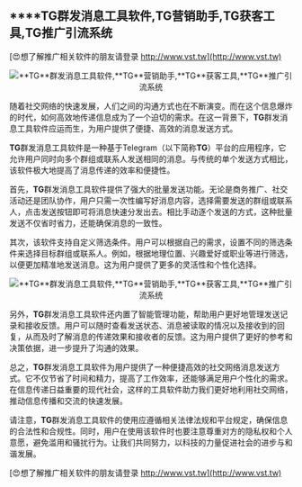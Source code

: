 ## ****TG**群发消息工具软件,**TG**营销助手,**TG**获客工具,**TG**推广引流系统**

[😍想了解推广相关软件的朋友请登录 http://www.vst.tw](http://www.vst.tw)

 <center><img src="https://vst.tw/MP4/tuiguang/png/2.png" alt="**TG**群发消息工具软件,**TG**营销助手,**TG**获客工具,**TG**推广引流系统"></center>

随着社交网络的快速发展，人们之间的沟通方式也在不断演变。而在这个信息爆炸的时代，如何高效地传递信息成为了一个迫切的需求。在这一背景下，**TG**群发消息工具软件应运而生，为用户提供了便捷、高效的消息发送方式。

**TG**群发消息工具软件是一种基于Telegram（以下简称**TG**）平台的应用程序，它允许用户同时向多个群组或联系人发送相同的消息。与传统的单个发送方式相比，该软件极大地提高了消息传递的效率和便捷性。

首先，**TG**群发消息工具软件提供了强大的批量发送功能。无论是商务推广、社交活动还是团队协作，用户只需一次性编写好消息内容，选择需要发送的群组或联系人，点击发送按钮即可将消息快速分发出去。相比手动逐个发送的方式，这种批量发送不仅省时省力，还能确保消息的一致性。

其次，该软件支持自定义筛选条件。用户可以根据自己的需求，设置不同的筛选条件来选择目标群组或联系人。例如，根据地理位置、兴趣爱好或职业等进行筛选，以便更加精准地发送消息。这为用户提供了更多的灵活性和个性化选择。

 <center><img src="https://vst.tw/MP4/tuiguang/png/0.png" alt="**TG**群发消息工具软件,**TG**营销助手,**TG**获客工具,**TG**推广引流系统"></center>

另外，**TG**群发消息工具软件还内置了智能管理功能，帮助用户更好地管理发送记录和接收反馈。用户可以随时查看发送状态、消息被读取的情况以及接收到的回复，从而及时了解消息的传递效果和接收者的反馈。这为用户提供了更好的参考和决策依据，进一步提升了沟通的效果。

总之，**TG**群发消息工具软件为用户提供了一种便捷高效的社交网络消息发送方式。它不仅节省了时间和精力，提高了工作效率，还能够满足用户个性化的需求。在信息传递日益重要的现代社会，这样的工具软件助力我们更好地利用社交网络，推动信息传播和交流的快速发展。

请注意，**TG**群发消息工具软件的使用应遵循相关法律法规和平台规定，确保信息的合法性和合规性。同时，用户在使用该软件时也要注意尊重对方的隐私权和个人意愿，避免滥用和骚扰行为。让我们共同努力，以科技的力量促进社会的进步与和谐发展。

[😍想了解推广相关软件的朋友请登录 http://www.vst.tw](http://www.vst.tw)



